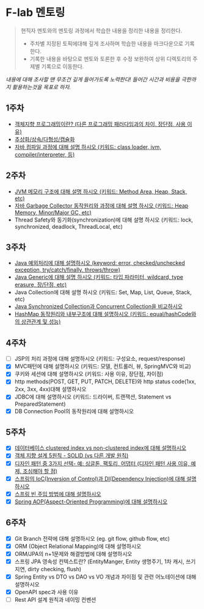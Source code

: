 # F-lab 멘토링
> 현직자 멘토와의 멘토링 과정에서 학습한 내용을 정리한 내용을 정리한다.
> + 주차별 지정된 토픽에대해 깊게 조사하며 학습한 내용을 마크다운으로 기록한다.
> + 기록한 내용을 바탕으로 멘토와 토론한 후 수정 보완하여 상위 디렉토리의 주제별 기록으로 이동한다.

<i>내용에 대해 조사할 땐 무조건 깊게 들어가도록 노력한다! 들어간 시간과 비용을 극한까지 활용하는것을 목표로 하자.</i> 


## 1주차 
+ [객체지향 프로그래밍이란? (다른 프로그래밍 패러다임과의 차이, 장단점, 사용 이유)](https://github.com/goodchoi/TIL/blob/main/f-lab/week1/What_is_OOP.md)
+ [추상화/상속/다형성/캡슐화](https://github.com/goodchoi/TIL/blob/main/f-lab/week1/Attributes_Of_OOP.md)
+ [자바 컴파일 과정에 대해 설명 하시오 (키워드: class loader, jvm, compiler/interpreter, 등)](https://github.com/goodchoi/TIL/blob/main/f-lab/week1/Java_Compiler.md)

## 2주차
+ [JVM 메모리 구조에 대해 설명 하시오 (키워드: Method Area, Heap, Stack, etc)](https://github.com/goodchoi/TIL/blob/main/f-lab/week2/JVM_Memory_Structure.md)
+ [자바 Garbage Collector 동작원리와 과정에 대해 설명 하시오 (키워드: Heap Memory, Minor/Major GC, etc)](https://github.com/goodchoi/TIL/blob/main/f-lab/week2/Garbage_collector.md)
+ Thread Safety와 동기화(synchronization)에 대해 설명 하시오 (키워드: lock, synchronized, deadlock, ThreadLocal, etc)

## 3주차
+ [Java 예외처리에 대해 설명하시오 (keyword: error, checked/unchecked exception, try/catch/finally, throws/throw)](https://github.com/goodchoi/TIL/blob/main/f-lab/week3/Handle_Exception.md)
+ [Java Generic에 대해 설명 하시오 (키워드: 타입 파라미터, wildcard, type erasure, 장/단점, etc)](https://github.com/goodchoi/TIL/blob/main/f-lab/week3/Generic.md)
+ Java Collection에 대해 설명 하시오 (키워드: Set, Map, List, Queue, Stack, etc)
+ [Java Synchronized Collection과 Concurrent Collection을 비교하시오](https://github.com/goodchoi/TIL/blob/main/f-lab/week3/Syncronized%20COllection%20%26%20Concurrent%20Collection.md)
+ [HashMap 동작원리와 내부구조에 대해 설명하시오 (키워드: equal/hashCode와의 상관관계 및 성능)](https://github.com/goodchoi/TIL/blob/main/f-lab/week3/About_HashMap.md)

## 4주차
+ [ ] JSP의 처리 과정에 대해 설명하시오 (키워드: 구성요소, request/response)
+ [x] MVC패턴에 대해 설명하시오 (키워드: 모델, 컨트롤러, 뷰, SpringMVC와 비교)
+ [x] 쿠키와 세션에 대해 설명하시오 (키워드: 사용 이유, 장단점, 차이점)
+ [x] http methods(POST, GET, PUT, PATCH, DELETE)와 http status code(1xx, 2xx, 3xx, 4xx)대해 설명하시오
+ [x] JDBC에 대해 설명하시오 (키워드: 드라이버, 트랜잭션, Statement vs PreparedStatement)
+ [x] DB Connection Pool의 동작원리에 대해 설명하시오

## 5주차
+ [x] [데이터베이스 clustered index vs non-clustered index에 대해 설명하시오](https://github.com/goodchoi/TIL/blob/main/f-lab/week5/clustered_non_clusterd_idx.md)
+ [x] [객체 지향 설계 5원칙 - SOLID (vs 다른 개발 원칙)](https://github.com/goodchoi/TIL/blob/main/f-lab/week5/SOLID.md)
+ [x] [디자인 패턴 중 3가지 선택- 예: 싱글톤, 팩토리, 어댑터 (디자인 패턴 사용 이유, 예제, 조심해야 할 점)](https://github.com/goodchoi/TIL/blob/main/f-lab/week5/Design_Pattern.md)
+ [x] [스프링의 IoC(Inversion of Control)과 DI(Dependency Injection)에 대해 설명하시오](https://github.com/goodchoi/TIL/blob/main/f-lab/week5/Spring_IOC_AND_DI.md)
+ [x] [스프링 빈 주입 방법에 대해 설명하시오](https://github.com/goodchoi/TIL/blob/main/f-lab/week5/Spring_DI.md)
+ [x] [Spring AOP(Aspect-Oriented Programming)에 대해 설명하시오](https://github.com/goodchoi/TIL/blob/main/f-lab/week5/Spring_AOP.md)

## 6주차
+ [x] Git Branch 전략에 대해 설명하시오 (eg. git flow, github flow, etc)
+ [x] ORM (Object Relational Mapping)에 대해 설명하시오
+ [x] ORM/JPA의 n+1문제와 해결방법에 대해 설명하시오
+ [x] 스프링 JPA 영속성 컨텍스트란? (EntityManger, Entity 생명주기, 1차 캐시, 쓰기 지연, dirty checking, flush)
+ [x] Spring Entity vs DTO vs DAO vs VO 개념과 차이점 및 관련 어노테이션에 대해 설명하시오 
+ [x] OpenAPI spec과 사용 이유
+ [ ] Rest API 설계 원칙과 네이밍 컨벤션
